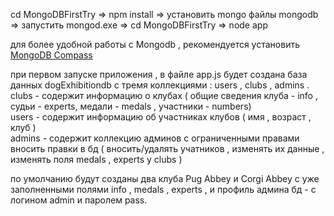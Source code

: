 cd MongoDBFirstTry  =>
npm install  =>
установить mongo файлы mongodb =>
запустить mongod.exe => 
cd MongoDBFirstTry =>
node app

для более удобной работы с Mongodb , рекомендуется установить [MongoDB Compass](https://www.mongodb.com/products/compass)

при первом запуске приложения , в файле app.js будет создана база данных dogExhibitiondb с тремя коллекциями :
users , clubs , admins .  
clubs - содержит информацию о клубах ( общие сведения клуба - info , судьи - experts, медали - medals , участники - numbers)  
users - содержит информацию об участниках клубов ( имя , возраст , клуб )  
admins - содержит коллекцию админов с ограниченными правами вносить правки в бд ( вноcить/удалять учатников , изменять их данные , изменять поля  medals , experts у clubs )  
  
по умолчанию будут созданы два клуба Pug Abbey и Corgi Abbey с уже заполненными полями info , medals , experts , 
и профиль админа бд  - с логином admin и паролем pass.



